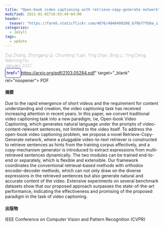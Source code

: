 ```yaml
---
title: "Open-book video captioning with retrieve-copy-generate network"
modified: 2021-01-01T16:03:49-04:00
header:
  teaser: "https://farm5.staticflickr.com/4076/4940499208_b79b77fb0a_z.jpg"
categories:
  - Jekyll
tags:
  - update
---
```


<div style="font-weight: lighter;size:22px">Ziqi Zhang, Zhongang Qi, Chunfeng Yuan, Ying Shan, Bing Li, Ying Deng, Weiming Hu</div>
<div style="font-weight: lighter;size:22px;margin-bottom=20px">January 2021</div>
<div > 
<a style="
width:50px; 
height:30px; 
display:inline-block; 
color:darkblue; 
background-color:white;
text-decoration: none;
border-radius: 5px;
text-align: center;
border: 1px solid darkblue;
line-height: 30px;
"
onmouseover="this.style.backgroundColor='darkblue'; this.style.color='white';" 
onmouseout="this.style.backgroundColor='white'; this.style.color='darkblue';"

href="https://arxiv.org/pdf/2103.05284.pdf" target="\_blank" rel="noopener"> PDF </a>

</div>

<h4>摘要</h4>
Due to the rapid emergence of short videos and the requirement for content understanding and creation, the video captioning task has received increasing attention in recent years. In this paper, we convert traditional video captioning task into a new paradigm, \ie, Open-book Video Captioning, which generates natural language under the prompts of video-content-relevant sentences, not limited to the video itself. To address the open-book video captioning problem, we propose a novel Retrieve-Copy-Generate network, where a pluggable video-to-text retriever is constructed to retrieve sentences as hints from the training corpus effectively, and a copy-mechanism generator is introduced to extract expressions from multi-retrieved sentences dynamically. The two modules can be trained end-to-end or separately, which is flexible and extensible. Our framework coordinates the conventional retrieval-based methods with orthodox encoder-decoder methods, which can not only draw on the diverse expressions in the retrieved sentences but also generate natural and accurate content of the video. Extensive experiments on several benchmark datasets show that our proposed approach surpasses the state-of-the-art performance, indicating the effectiveness and promising of the proposed paradigm in the task of video captioning.

<br>
<h4>出版物</h4>
IEEE Conference on Computer Vision and Pattern Recognition (CVPR)
